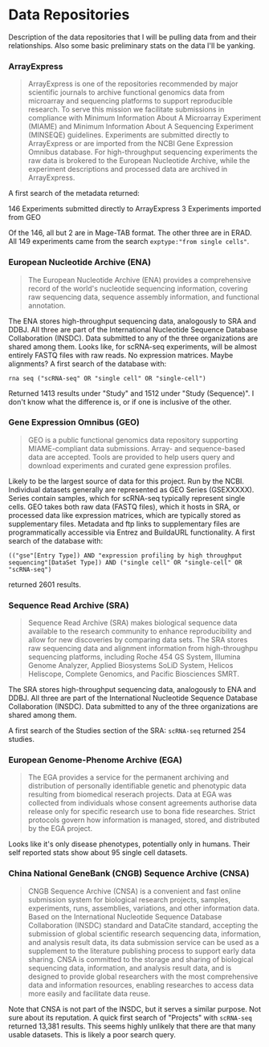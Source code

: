 # Data Repositories

Description of the data repositories that I will be pulling data from and their relationships. Also
some basic preliminary stats on the data I'll be yanking.

### ArrayExpress

> ArrayExpress is one of the repositories recommended by major scientific journals to archive
> functional genomics data from microarray and sequencing platforms to support reproducible
> research. To serve this mission we facilitate submissions in compliance with Minimum Information
> About A Microarray Experiment (MIAME) and Minimum Information About A Sequencing Experiment
> (MINSEQE) guidelines. Experiments are submitted directly to ArrayExpress or are imported from the
> NCBI Gene Expression Omnibus database. For high-throughput sequencing experiments the raw data is
> brokered to the European Nucleotide Archive, while the experiment descriptions and processed data
> are archived in ArrayExpress.

A first search of the metadata returned:

146 Experiments submitted directly to ArrayExpress
3 Experiments imported from GEO

Of the 146, all but 2 are in Mage-TAB format. The other three are in ERAD. All 149 experiments came
from the search `exptype:"from single cells"`.

### European Nucleotide Archive (ENA)

> The European Nucleotide Archive (ENA) provides a comprehensive record of the world's nucleotide
> sequencing information, covering raw sequencing data, sequence assembly information, and
> functional annotation.

The ENA stores high-throughput sequencing data, analogously to SRA and DDBJ. All three are part of
the International Nucleotide Sequence Database Collaboration (INSDC). Data submitted to any of the
three organizations are shared among them. Looks like, for scRNA-seq experiments, will be almost
entirely FASTQ files with raw reads. No expression matrices. Maybe alignments? A first search of
the database with:

`rna seq ("scRNA-seq" OR "single cell" OR "single-cell")`

Returned 1413 results under "Study" and 1512 under "Study (Sequence)". I don't know what the
difference is, or if one is inclusive of the other.

### Gene Expression Omnibus (GEO)

> GEO is a public functional genomics data repository supporting MIAME-compliant data submissions.
> Array- and sequence-based data are accepted. Tools are provided to help users query and download
> experiments and curated gene expression profiles.

Likely to be the largest source of data for this project. Run by the NCBI. Individual datasets
generally are represented as GEO Series (GSEXXXXX). Series contain samples, which for scRNA-seq
typically represent single cells. GEO takes both raw data (FASTQ files), which it hosts in SRA, or
processed data like expression matrices, which are typically stored as supplementary files. Metadata
and ftp links to supplementary files are programmatically accessible via Entrez and BuildaURL
functionality. A first search of the database with:

`(("gse"[Entry Type]) AND "expression profiling by high throughput sequencing"[DataSet Type]) AND
("single cell" OR "single-cell" OR "scRNA-seq")`

returned 2601 results.

### Sequence Read Archive (SRA)

> Sequence Read Archive (SRA) makes biological sequence data available to the research community to
> enhance reproducibility and allow for new discoveries by comparing data sets. The SRA stores raw
> sequencing data and alignment information from high-throughpu sequencing platforms, including
> Roche 454 GS System, Illumina Genome Analyzer, Applied Biosystems SoLiD System, Helicos Heliscope,
> Complete Genomics, and Pacific Biosciences SMRT.

The SRA stores high-throughput sequencing data, analogously to ENA and DDBJ. All three are part of
the International Nucleotide Sequence Database Collaboration (INSDC). Data submitted to any of the
three organizations are shared among them.

A first search of the Studies section of the SRA: `scRNA-seq` returned 254 studies. 

### European Genome-Phenome Archive (EGA)

> The EGA provides a service for the permanent archiving and distribution of personally identifiable
> genetic and phenotypic data resulting from biomedical reserach projects.  Data at EGA was
> collected from individuals whose consent agreements authorise data release only for specific
> research use to bona fide researches. Strict protocols govern how information is managed, stored,
> and distributed by the EGA project.

Looks like it's only disease phenotypes, potentially only in humans. Their self reported stats show
about 95 single cell datasets.

### China National GeneBank (CNGB) Sequence Archive (CNSA)

> CNGB Sequence Archive (CNSA) is a convenient and fast online submission system for biological
> research projects, samples, experiments, runs, assemblies, variations, and other information data.
> Based on the International Nucleotide Sequence Database Collaboration (INSDC) standard and
> DataCite standard, accepting the submission of global scientific research sequencing data,
> information, and analysis result data, its data submission service can be used as a supplement to
> the literature publishing process to support early data sharing. CNSA is committed to the storage
> and sharing of biological sequencing data, information, and analysis result data, and is designed
> to provide global researchers with the most comprehensive data and information resources, enabling
> researches to access data more easily and facilitate data reuse.

Note that CNSA is not part of the INSDC, but it serves a similar purpose. Not sure about its
reputation. A quick first search of "Projects" with `scRNA-seq` returned 13,381 results. This seems
highly unlikely that there are that many usable datasets. This is likely a poor search query.
